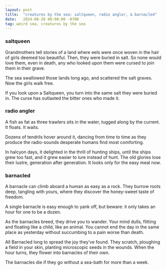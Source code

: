 ```yaml
---
layout: post
title:  "creatures by the sea: saltqueen, radio angler, & barnacled"
date:   2024-08-20 08:00:00 -0700
tag: weird sea, creatures by the sea
---
```


### saltqueen

Grandmothers tell stories of a land where eels were once woven in the hair of girls deemed too beautiful. Then, they were buried in salt. So none would love them, even in death, any who looked upon them were cursed to join them in their grave.

The sea swallowed those lands long ago, and scattered the salt graves. Now the girls walk free. 

If you look upon a Saltqueen, you turn into the same salt they were buried in. The curse has outlasted the bitter ones who made it.

### radio angler
A fish as fat as three trawlers sits in the water, tugged along by the current. It floats. It waits. 

Dozens of tendrils hover around it, dancing from time to time as they produce the radio-sounds desperate humans find most comforting. 

In halcyon days, it delighted in the thrill of hunting ships, until the ships grew too fast, and it grew easier to lure instead of hunt. The old glories lose their lustre, generation after generation. It looks only for the easy meal now. 

### barnacled

A barnacle can climb aboard a human as easy as a rock. They burrow roots deep, tangling with yours, where they discover the honey-sweet taste of freedom. 

A single barnacle is easy enough to yank off, but beware: it only takes an hour for one to be a dozen. 

As the barnacles breed, they drive you to wander. Your mind dulls, flitting and floating like a child, like an animal. You cannot end the day in the same place as yesterday without succumbing to a pain worse than death. 

All Barnacled long to spread the joy they’ve found. They scratch, ploughing a field in your skin, planting microscopic seeds in the wounds. When the hour turns, they flower into barnacles of their own.

The barnacles die if they go without a sea-bath for more than a week. 

